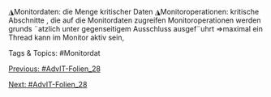 ◮Monitordaten: die Menge kritischer Daten
◮Monitoroperationen: kritische Abschnitte , die auf die Monitordaten zugreifen
Monitoroperationen werden grunds ¨atzlich unter gegenseitigem Ausschluss
ausgef¨uhrt
⇒maximal ein Thread kann im Monitor aktiv sein,

   Tags & Topics:
   #Monitordat

[Previous: #AdvIT-Folien_28](AdvIT-Folien_28.md)

[Next: #AdvIT-Folien_28](AdvIT-Folien_28.md)